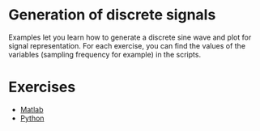 Generation of discrete signals
===

Examples let you learn how to generate a discrete sine wave and plot for signal representation. For each exercise, you can find the values of the variables (sampling frequency for example) in the scripts.

# Exercises
* [Matlab](./matlab/)
* [Python](./python/)
